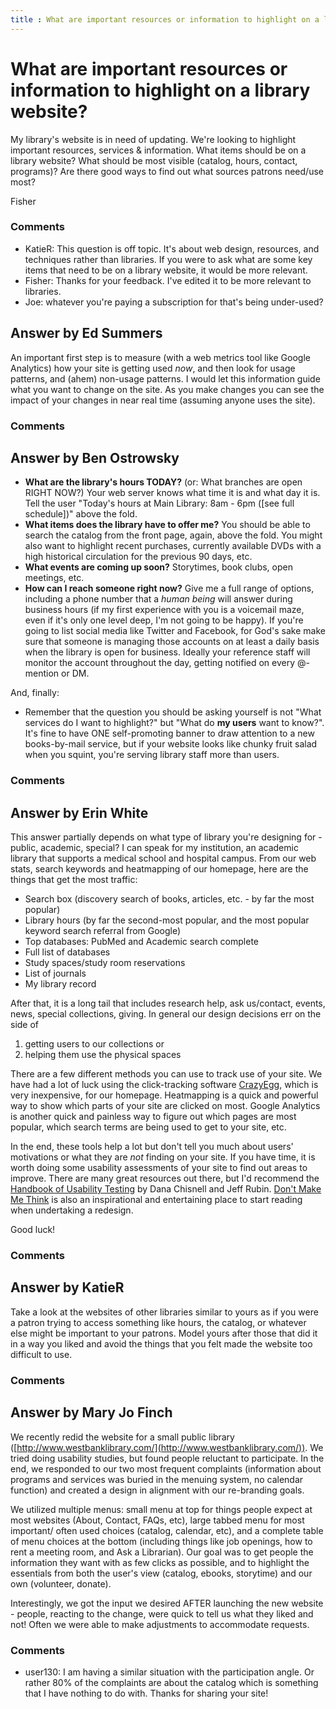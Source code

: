 ```yaml
---
title : What are important resources or information to highlight on a library website?
---
```

What are important resources or information to highlight on a library website?
=====================
My library's website is in need of updating. We're looking to highlight
important resources, services & information. What items should be on a
library website? What should be most visible (catalog, hours, contact,
programs)? Are there good ways to find out what sources patrons need/use
most?

Fisher

### Comments ###
* KatieR: This question is off topic. It's about web design, resources, and
techniques rather than libraries. If you were to ask what are some key
items that need to be on a library website, it would be more relevant.
* Fisher: Thanks for your feedback. I've edited it to be more relevant to
libraries.
* Joe: whatever you're paying a subscription for that's being under-used?


Answer by Ed Summers
----------------
An important first step is to measure (with a web metrics tool like
Google Analytics) how your site is getting used *now*, and then look for
usage patterns, and (ahem) non-usage patterns. I would let this
information guide what you want to change on the site. As you make
changes you can see the impact of your changes in near real time
(assuming anyone uses the site).

### Comments ###

Answer by Ben Ostrowsky
----------------
-   **What are the library's hours TODAY?** (or: What branches are open
    RIGHT NOW?) Your web server knows what time it is and what day it
    is. Tell the user "Today's hours at Main Library: 8am - 6pm ([see
    full schedule])" above the fold.
-   **What items does the library have to offer me?** You should be able
    to search the catalog from the front page, again, above the fold.
    You might also want to highlight recent purchases, currently
    available DVDs with a high historical circulation for the previous
    90 days, etc.
-   **What events are coming up soon?** Storytimes, book clubs, open
    meetings, etc.
-   **How can I reach someone right now?** Give me a full range of
    options, including a phone number that a *human being* will answer
    during business hours (if my first experience with you is a
    voicemail maze, even if it's only one level deep, I'm not going to
    be happy). If you're going to list social media like Twitter and
    Facebook, for God's sake make sure that someone is managing those
    accounts on at least a daily basis when the library is open for
    business. Ideally your reference staff will monitor the account
    throughout the day, getting notified on every @-mention or DM.

And, finally:

-   Remember that the question you should be asking yourself is not
    "What services do I want to highlight?" but "What do **my users**
    want to know?". It's fine to have ONE self-promoting banner to draw
    attention to a new books-by-mail service, but if your website looks
    like chunky fruit salad when you squint, you're serving library
    staff more than users.


### Comments ###

Answer by Erin White
----------------
This answer partially depends on what type of library you're designing
for - public, academic, special? I can speak for my institution, an
academic library that supports a medical school and hospital campus.
From our web stats, search keywords and heatmapping of our homepage,
here are the things that get the most traffic:

-   Search box (discovery search of books, articles, etc. - by far the
    most popular)
-   Library hours (by far the second-most popular, and the most popular
    keyword search referral from Google)
-   Top databases: PubMed and Academic search complete
-   Full list of databases
-   Study spaces/study room reservations
-   List of journals
-   My library record

After that, it is a long tail that includes research help, ask
us/contact, events, news, special collections, giving. In general our
design decisions err on the side of

1.  getting users to our collections or
2.  helping them use the physical spaces

There are a few different methods you can use to track use of your site.
We have had a lot of luck using the click-tracking software
[CrazyEgg](http://crazyegg.com), which is very inexpensive, for our
homepage. Heatmapping is a quick and powerful way to show which parts of
your site are clicked on most. Google Analytics is another quick and
painless way to figure out which pages are most popular, which search
terms are being used to get to your site, etc.

In the end, these tools help a lot but don't tell you much about users'
motivations or what they are *not* finding on your site. If you have
time, it is worth doing some usability assessments of your site to find
out areas to improve. There are many great resources out there, but I'd
recommend the [Handbook of Usability
Testing](http://www.worldcat.org/oclc/254559224) by Dana Chisnell and
Jeff Rubin. [Don't Make Me Think](http://www.worldcat.org/oclc/61895021)
is also an inspirational and entertaining place to start reading when
undertaking a redesign.

Good luck!

### Comments ###

Answer by KatieR
----------------
Take a look at the websites of other libraries similar to yours as if
you were a patron trying to access something like hours, the catalog, or
whatever else might be important to your patrons. Model yours after
those that did it in a way you liked and avoid the things that you felt
made the website too difficult to use.

### Comments ###

Answer by Mary Jo Finch
----------------
We recently redid the website for a small public library
([http://www.westbanklibrary.com/](http://www.westbanklibrary.com/)). We
tried doing usability studies, but found people reluctant to
participate. In the end, we responded to our two most frequent
complaints (information about programs and services was buried in the
menuing system, no calendar function) and created a design in alignment
with our re-branding goals.

We utilized multiple menus: small menu at top for things people expect
at most websites (About, Contact, FAQs, etc), large tabbed menu for most
important/ often used choices (catalog, calendar, etc), and a complete
table of menu choices at the bottom (including things like job openings,
how to rent a meeting room, and Ask a Librarian). Our goal was to get
people the information they want with as few clicks as possible, and to
highlight the essentials from both the user's view (catalog, ebooks,
storytime) and our own (volunteer, donate).

Interestingly, we got the input we desired AFTER launching the new
website - people, reacting to the change, were quick to tell us what
they liked and not! Often we were able to make adjustments to
accommodate requests.

### Comments ###
* user130: I am having a similar situation with the participation angle. Or rather
80% of the complaints are about the catalog which is something that I
have nothing to do with. Thanks for sharing your site!

